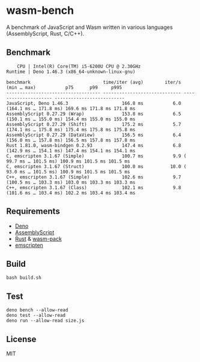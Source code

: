 # wasm-bench

A benchmark of JavaScript and Wasm written in various languages (AssemblyScript,
Rust, C/C++).

## Benchmark

```
    CPU | Intel(R) Core(TM) i5-6200U CPU @ 2.30GHz
Runtime | Deno 1.46.3 (x86_64-unknown-linux-gnu)

benchmark                           time/iter (avg)        iter/s      (min … max)           p75      p99     p995
----------------------------------- ----------------------------- --------------------- --------------------------
JavaScript, Deno 1.46.3                    166.8 ms           6.0 (164.1 ms … 171.8 ms) 169.6 ms 171.8 ms 171.8 ms
AssemblyScript 0.27.29 (Wrap)              153.8 ms           6.5 (150.1 ms … 155.0 ms) 154.4 ms 155.0 ms 155.0 ms
AssemblyScript 0.27.29 (Shift)             175.2 ms           5.7 (174.1 ms … 175.8 ms) 175.4 ms 175.8 ms 175.8 ms
AssemblyScript 0.27.29 (DataView)          156.5 ms           6.4 (156.0 ms … 157.8 ms) 156.5 ms 157.8 ms 157.8 ms
Rust 1.81.0, wasm-bindgen 0.2.93           147.4 ms           6.8 (142.9 ms … 154.1 ms) 147.4 ms 154.1 ms 154.1 ms
C, emscripten 3.1.67 (Simple)              100.7 ms           9.9 ( 99.7 ms … 101.5 ms) 100.9 ms 101.5 ms 101.5 ms
C, emscripten 3.1.67 (Struct)              100.0 ms          10.0 ( 93.0 ms … 101.5 ms) 100.9 ms 101.5 ms 101.5 ms
C++, emscripten 3.1.67 (Simple)            102.6 ms           9.7 (100.5 ms … 103.3 ms) 103.0 ms 103.3 ms 103.3 ms
C++, emscripten 3.1.67 (Class)             102.1 ms           9.8 (101.6 ms … 103.4 ms) 102.2 ms 103.4 ms 103.4 ms
```

## Requirements

- [Deno](https://github.com/denoland/deno)
- [AssemblyScript](https://github.com/AssemblyScript/assemblyscript)
- [Rust](https://github.com/rust-lang/rust) &
  [wasm-pack](https://github.com/rustwasm/wasm-pack)
- [emscripten](https://github.com/emscripten-core/emscripten)

## Build

```
bash build.sh
```

## Test

```
deno bench --allow-read
deno test --allow-read
deno run --allow-read size.js
```

## License

MIT
